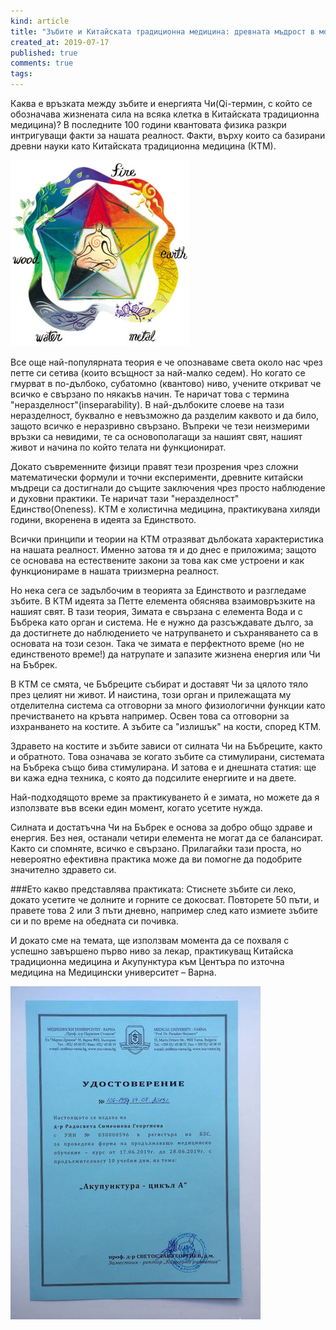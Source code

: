 ```yaml
---
kind: article
title: "Зъбите и Китайската традиционна медицина: древната мъдрост в модерни времена"
created_at: 2019-07-17
published: true
comments: true
tags:
--- 
```


Каква е връзката между зъбите и енергията Чи(Qi-термин, с който се обозначава жизнената сила на всяка клетка в Китайската традиционна медицина)? В последните 100 години квантовата физика разкри интригуващи факти за нашата реалност. Факти, върху които са базирани древни науки като Китайската традиционна медицина (КТМ). <br />

![китайска традиционна медицина](/images/posts/fiveelements.jpg)

<!-- more -->

Все още най-популярната теория е че опознаваме света около нас чрез петте си сетива (които всъщност за най-малко седем). Но когато се гмурват в по-дълбоко, субатомно (квантово) ниво, учените откриват че всичко е свързано по някакъв начин. Те наричат това с термина "неразделност"(inseparability). В най-дълбоките слоеве на тази неразделност, буквално е невъзможно да разделим каквото и да било, защото всичко е неразривно свързано. Въпреки че тези неизмерими връзки са невидими, те са основополагащи за нашият свят, нашият живот и начина по който телата ни функционират.<br />

Докато съвременните физици правят тези прозрения чрез сложни математически формули и точни експерименти, древните китайски мъдреци са достигнали до същите заключения чрез просто наблюдение и духовни практики. Те наричат тази "неразделност" Единство(Oneness). КТМ е холистична медицина, практикувана хиляди години, вкоренена в идеята за Единството.<br />

Всички принципи и теории на КТМ отразяват дълбоката характеристика на нашата реалност. Именно затова тя и до днес е приложима; защото се основава на естествените закони за това как сме устроени и как функционираме в нашата триизмерна реалност.<br />

Но нека сега се задълбочим в теорията за Единството и разгледаме зъбите. В КТМ идеята за Петте елемента обяснява взаимовръзките на нашият свят. В тази теория, Зимата е свързана с елемента Вода и с Бъбрека като орган и система. Не е нужно да разсъждавате дълго, за да достигнете до наблюдението че натрупването и съхраняването са в основата на този сезон. Така че зимата е перфектното време (но не единственото време!) да натрупате и запазите жизнена енергия или Чи на Бъбрек.<br />

В КТМ се смята, че Бъбреците събират и доставят Чи за цялото тяло през целият ни живот. И наистина, този орган и прилежащата му отделителна система са отговорни за много физиологични функции като пречистването на кръвта например. Освен това са отговорни за изхранването на костите. А зъбите са "излишък" на кости, според КТМ.<br />

Здравето на костите и зъбите зависи от силната Чи на Бъбреците, както и обратното. Това означава зе когато зъбите са стимулирани, системата на Бъбрека също бива стимулирана. И затова е и днешната статия: ще ви кажа една техника, с която да подсилите енергиите и на двете.<br />

Най-подходящото време за практикуването й е зимата, но можете да я използвате във всеки един момент, когато усетите нужда.<br />

Силната и достатъчна Чи на Бъбрек е основа за добро общо здраве и енергия. Без нея, останали четири елемента не могат да се балансират. Както си спомняте, всичко е свързано. Прилагайки тази проста, но невероятно ефективна практика може да ви помогне да подобрите значително здравето си.<br />

###Ето какво представлява практиката:
Стиснете зъбите си леко, докато усетите че долните и горните се докосват. Повторете 50 пъти, и правете това 2 или 3 пъти дневно, например след като измиете зъбите си и по време на обедната си почивка.<br />

И докато сме на темата, ще използвам момента да се похваля с успешно завършено първо ниво за лекар, практикуващ Китайска традиционна медицина и Акупунктура към Центъра по източна медицина на Медицински университет – Варна.

![акупунктура](/images/posts/aku1.jpg)

